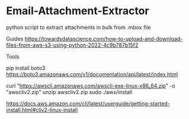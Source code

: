 # Email-Attachment-Extractor

python script to extract attachments in bulk from .mbox file

Guides
https://towardsdatascience.com/how-to-upload-and-download-files-from-aws-s3-using-python-2022-4c9b787b15f2

Tools

pip install boto3
https://boto3.amazonaws.com/v1/documentation/api/latest/index.html


curl "https://awscli.amazonaws.com/awscli-exe-linux-x86_64.zip" -o "awscliv2.zip"
unzip awscliv2.zip
sudo ./aws/install

https://docs.aws.amazon.com/cli/latest/userguide/getting-started-install.html#cliv2-linux-install


